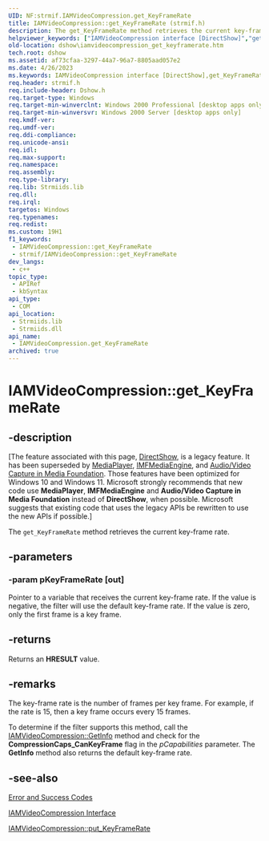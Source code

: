 ```yaml
---
UID: NF:strmif.IAMVideoCompression.get_KeyFrameRate
title: IAMVideoCompression::get_KeyFrameRate (strmif.h)
description: The get_KeyFrameRate method retrieves the current key-frame rate.
helpviewer_keywords: ["IAMVideoCompression interface [DirectShow]","get_KeyFrameRate method","IAMVideoCompression.get_KeyFrameRate","IAMVideoCompression::get_KeyFrameRate","IAMVideoCompressionget_KeyFrameRate","dshow.iamvideocompression_get_keyframerate","get_KeyFrameRate","get_KeyFrameRate method [DirectShow]","get_KeyFrameRate method [DirectShow]","IAMVideoCompression interface","strmif/IAMVideoCompression::get_KeyFrameRate"]
old-location: dshow\iamvideocompression_get_keyframerate.htm
tech.root: dshow
ms.assetid: af73cfaa-3297-44a7-96a7-8805aad057e2
ms.date: 4/26/2023
ms.keywords: IAMVideoCompression interface [DirectShow],get_KeyFrameRate method, IAMVideoCompression.get_KeyFrameRate, IAMVideoCompression::get_KeyFrameRate, IAMVideoCompressionget_KeyFrameRate, dshow.iamvideocompression_get_keyframerate, get_KeyFrameRate, get_KeyFrameRate method [DirectShow], get_KeyFrameRate method [DirectShow],IAMVideoCompression interface, strmif/IAMVideoCompression::get_KeyFrameRate
req.header: strmif.h
req.include-header: Dshow.h
req.target-type: Windows
req.target-min-winverclnt: Windows 2000 Professional [desktop apps only]
req.target-min-winversvr: Windows 2000 Server [desktop apps only]
req.kmdf-ver: 
req.umdf-ver: 
req.ddi-compliance: 
req.unicode-ansi: 
req.idl: 
req.max-support: 
req.namespace: 
req.assembly: 
req.type-library: 
req.lib: Strmiids.lib
req.dll: 
req.irql: 
targetos: Windows
req.typenames: 
req.redist: 
ms.custom: 19H1
f1_keywords:
 - IAMVideoCompression::get_KeyFrameRate
 - strmif/IAMVideoCompression::get_KeyFrameRate
dev_langs:
 - c++
topic_type:
 - APIRef
 - kbSyntax
api_type:
 - COM
api_location:
 - Strmiids.lib
 - Strmiids.dll
api_name:
 - IAMVideoCompression.get_KeyFrameRate
archived: true
---
```


# IAMVideoCompression::get_KeyFrameRate


## -description

\[The feature associated with this page, [DirectShow](/windows/win32/directshow/directshow), is a legacy feature. It has been superseded by [MediaPlayer](/uwp/api/Windows.Media.Playback.MediaPlayer), [IMFMediaEngine](/windows/win32/api/mfmediaengine/nn-mfmediaengine-imfmediaengine), and [Audio/Video Capture in Media Foundation](/windows/win32/medfound/audio-video-capture-in-media-foundation). Those features have been optimized for Windows 10 and Windows 11. Microsoft strongly recommends that new code use **MediaPlayer**, **IMFMediaEngine** and **Audio/Video Capture in Media Foundation** instead of **DirectShow**, when possible. Microsoft suggests that existing code that uses the legacy APIs be rewritten to use the new APIs if possible.\]

The <code>get_KeyFrameRate</code> method retrieves the current key-frame rate.

## -parameters

### -param pKeyFrameRate [out]

Pointer to a variable that receives the current key-frame rate. If the value is negative, the filter will use the default key-frame rate. If the value is zero, only the first frame is a key frame.

## -returns

Returns an <b>HRESULT</b> value.

## -remarks

The key-frame rate is the number of frames per key frame. For example, if the rate is 15, then a key frame occurs every 15 frames.

To determine if the filter supports this method, call the <a href="/windows/desktop/api/strmif/nf-strmif-iamvideocompression-getinfo">IAMVideoCompression::GetInfo</a> method and check for the <b>CompressionCaps_CanKeyFrame</b> flag in the <i>pCapabilities</i> parameter. The <b>GetInfo</b> method also returns the default key-frame rate.

## -see-also

<a href="/windows/desktop/DirectShow/error-and-success-codes">Error and Success Codes</a>



<a href="/windows/desktop/api/strmif/nn-strmif-iamvideocompression">IAMVideoCompression Interface</a>



<a href="/windows/desktop/api/strmif/nf-strmif-iamvideocompression-put_keyframerate">IAMVideoCompression::put_KeyFrameRate</a>